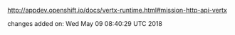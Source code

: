 http://appdev.openshift.io/docs/vertx-runtime.html#mission-http-api-vertx

 
 changes added on: Wed May 09 08:40:29 UTC 2018